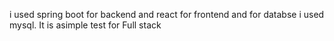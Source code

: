 i used spring boot for backend and react for frontend and for databse i used mysql. It is asimple test for Full stack
